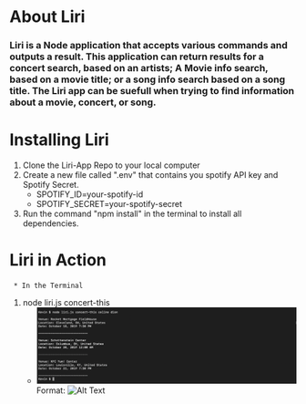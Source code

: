 # About Liri 

### Liri is a Node application that accepts various commands and outputs a result. This application can return results for a concert search, based on an artists; A Movie info search, based on a movie title; or a song info search based on a song title. The Liri app can be suefull when trying to find     information about a movie, concert, or song. 
    
# Installing Liri 

1. Clone the Liri-App Repo to your local computer
1. Create a new file called ".env" that contains you spotify API key and  Spotify Secret. 
     * SPOTIFY_ID=your-spotify-id
     * SPOTIFY_SECRET=your-spotify-secret
1. Run the command "npm install" in the terminal to install all dependencies. 

# Liri in Action 
     * In the Terminal

1. node liri.js concert-this 
     * ![GitHub Logo](/images/concert.png)
        Format: ![Alt Text](url)